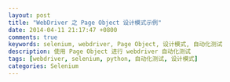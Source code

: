 ```yaml
---
layout: post
title: "WebDriver 之 Page Object 设计模式示例"
date: 2014-04-11 21:17:47 +0800
comments: true
keywords: selenium, webdriver, Page Object, 设计模式, 自动化测试
description: 使用 Page Object 进行 webdriver 自动化测试
tags: [webdriver, selenium, python, 自动化测试, 设计模式]
categories: Selenium
---
```



<!--more-->
